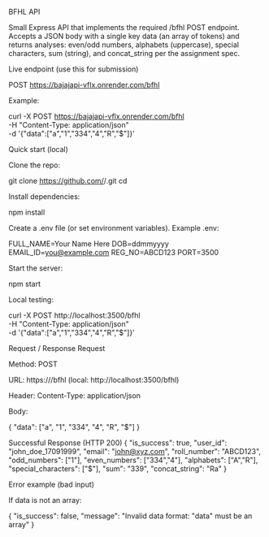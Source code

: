 BFHL API

Small Express API that implements the required /bfhl POST endpoint.
Accepts a JSON body with a single key data (an array of tokens) and returns analyses: even/odd numbers, alphabets (uppercase), special characters, sum (string), and concat_string per the assignment spec.

Live endpoint (use this for submission)

POST https://bajajapi-vflx.onrender.com/bfhl

Example:

curl -X POST https://bajajapi-vflx.onrender.com/bfhl \
  -H "Content-Type: application/json" \
  -d '{"data":["a","1","334","4","R","$"]}'

Quick start (local)

Clone the repo:

git clone https://github.com/<your-username>/<your-repo>.git
cd <your-repo>


Install dependencies:

npm install


Create a .env file (or set environment variables). Example .env:

FULL_NAME=Your Name Here
DOB=ddmmyyyy
EMAIL_ID=you@example.com
REG_NO=ABCD123
PORT=3500


Start the server:

npm start


Local testing:

curl -X POST http://localhost:3500/bfhl \
  -H "Content-Type: application/json" \
  -d '{"data":["a","1","334","4","R","$"]}'

Request / Response
Request

Method: POST

URL: https://<your-host>/bfhl (local: http://localhost:3500/bfhl)

Header: Content-Type: application/json

Body:

{
  "data": ["a", "1", "334", "4", "R", "$"]
}

Successful Response (HTTP 200)
{
  "is_success": true,
  "user_id": "john_doe_17091999",
  "email": "john@xyz.com",
  "roll_number": "ABCD123",
  "odd_numbers": ["1"],
  "even_numbers": ["334","4"],
  "alphabets": ["A","R"],
  "special_characters": ["$"],
  "sum": "339",
  "concat_string": "Ra"
}

Error example (bad input)

If data is not an array:

{
  "is_success": false,
  "message": "Invalid data format: \"data\" must be an array"
}
